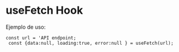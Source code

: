 # useFetch Hook

Ejemplo de uso:

```
const url = 'API endpoint;
 const {data:null, loading:true, error:null } = useFetch(url);
```
